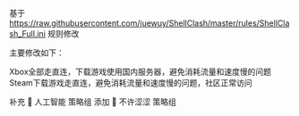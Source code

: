 基于 https://raw.githubusercontent.com/juewuy/ShellClash/master/rules/ShellClash_Full.ini 规则修改

主要修改如下：

Xbox全部走直连，下载游戏使用国内服务器，避免消耗流量和速度慢的问题
Steam下载游戏走直连，避免消耗流量和速度慢的问题，社区正常访问

补充 🤖 人工智能 策略组
添加 🥵 不许涩涩 策略组
